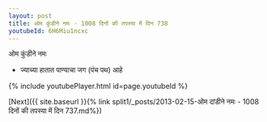 ```yaml
---
layout: post
title: ओम कुंडीने नमः - 1008 दिनों की तपस्या में दिन 738
youtubeId: 6H6Miu1ncxc
---
```

 
 
 ओम कुंडीने नमः  
 
 -  ज्याच्या हातात पाण्याचा जग (पंच पथ) आहे 
 
  
 
  
 
 
 
 
 
 


{% include youtubePlayer.html id=page.youtubeId %}
 
[Next]({{ site.baseurl }}{% link  split1/_posts/2013-02-15-ओम दांडीने नमः - 1008 दिनों की तपस्या में दिन 737.md%})
 
